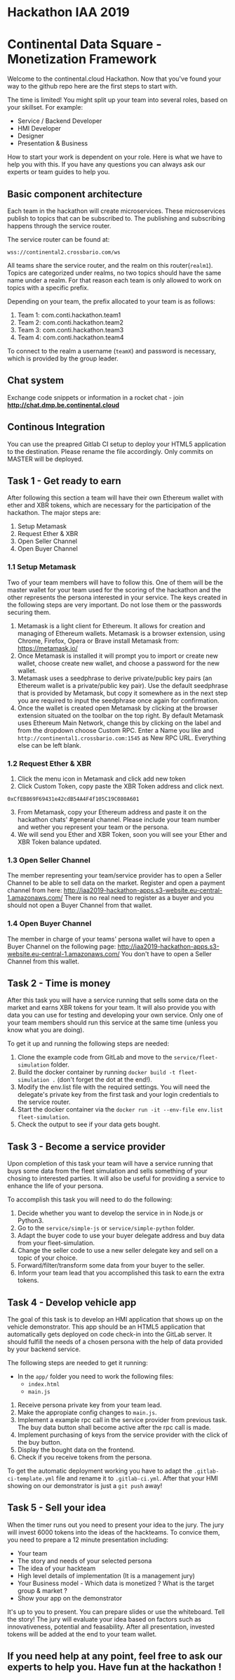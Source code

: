 # Hackathon IAA 2019
# Continental Data Square - Monetization Framework
Welcome to the continental.cloud Hackathon.
Now that you've found your way to the github repo here are the first steps to start with.

The time is limited! You might split up your team into several roles, based on your skillset.
For example:
- Service / Backend Developer
- HMI Developer
- Designer
- Presentation & Business

How to start your work is dependent on your role. Here is what we have to help you with this.
If you have any questions you can always ask our experts or team guides to help you.

## Basic component architecture
Each team in the hackathon will create microservices. These microservices publish to topics that can be subscribed to. The publishing and subscribing happens through the service router.

The service router can be found at:
```
wss://continental2.crossbario.com/ws
```

All teams share the service router, and the realm on this router(`realm1`). Topics are categorized under realms, no two topics should have the same name under a realm.
For that reason each team is only allowed to work on topics with a specific prefix.

Depending on your team, the prefix allocated to your team is as follows:

1. Team 1: com.conti.hackathon.team1
2. Team 2: com.conti.hackathon.team2
3. Team 3: com.conti.hackathon.team3
4. Team 4: com.conti.hackathon.team4

To connect to the realm a username (`teamX`) and password is necessary, which is provided by the group leader.

## Chat system

Exchange code snippets or information in a rocket chat - join **http://chat.dmp.be.continental.cloud**

## Continous Integration

You can use the preapred Gitlab CI setup to deploy your HTML5 application to the destination.
Please rename the file accordingly. Only commits on MASTER will be deployed.

## Task 1 - Get ready to earn
After following this section a team will have their own Ethereum wallet with ether and XBR tokens, which are necessary for the participation of the hackathon. The major steps are:
1. Setup Metamask
2. Request Ether & XBR
3. Open Seller Channel
4. Open Buyer Channel

### 1.1 Setup Metamask
Two of your team members will have to follow this.
One of them will be the master wallet for your team used for the scoring of the hackathon and the other represents the persona interested in your service.
The keys created in the following steps are very important. Do not lose them or the passwords securing them.
1. Metamask is a light client for Ethereum. It allows for creation and managing of Ethereum wallets. Metamask is a browser extension, using Chrome, Firefox, Opera or Brave install Metamask from: https://metamask.io/
2. Once Metamask is installed it will prompt you to import or create new wallet, choose create new wallet, and choose a password for the new wallet.
3. Metamask uses a seedphrase to derive private/public key pairs (an Ethereum wallet is a private/public key pair). Use the default seedphrase that is provided by Metamask, but copy it somewhere as in the next step you are required to input the seedphrase once again for confirmation.
4. Once the wallet is created open Metamask by clicking at the browser extension situated on the toolbar on the top right. By default Metamask uses Ethereum Main Network, change this by clicking on the label and from the dropdown choose Custom RPC. Enter a Name you like and `http://continental1.crossbario.com:1545` as New RPC URL. Everything else can be left blank.

### 1.2 Request Ether & XBR
1. Click the menu icon in Metamask and click add new token
2. Click Custom Token, copy paste the XBR Token address and click next.
```
0xCfEB869F69431e42cdB54A4F4f105C19C080A601
```
3. From Metamask, copy your Ethereum address and paste it on the hackathon chats' #general channel. Please include your team number and wether you represent your team or the persona.
4. We will send you Ether and XBR Token, soon you will see your Ether and XBR Token balance updated.

### 1.3 Open Seller Channel
The member representing your team/service provider has to open a Seller Channel to be able to sell data on the market.
Register and open a payment channel from here:
http://iaa2019-hackathon-apps.s3-website.eu-central-1.amazonaws.com/
There is no real need to register as a buyer and you should not open a Buyer Channel from that wallet.

### 1.4 Open Buyer Channel
The member in charge of your teams' persona wallet wil have to open a Buyer Channel on the following page:
http://iaa2019-hackathon-apps.s3-website.eu-central-1.amazonaws.com/
You don't have to open a Seller Channel from this wallet.

## Task 2 - Time is money
After this task you will have a service running that sells some data on the market and earns XBR tokens for your team.
It will also provide you with data you can use for testing and developing your own service.
Only one of your team members should run this service at the same time (unless you know what you are doing).

To get it up and running the following steps are needed:
1. Clone the example code from GitLab and move to the `service/fleet-simulation` folder.
2. Build the docker container by running `docker build -t fleet-simulation .` (don't forget the dot at the end!).
3. Modify the env.list file with the required settings. You will need the delegate's private key from the first task and your login credentials to the service router.
4. Start the docker container via the `docker run -it --env-file env.list fleet-simulation`.
5. Check the output to see if your data gets bought.

## Task 3 - Become a service provider
Upon completion of this task your team will have a service running that buys some data from the fleet simulation and sells something of your chosing to interested parties.
It will also be useful for providing a service to enhance the life of your persona.

To accomplish this task you will need to do the following:
1. Decide whether you want to develop the service in in Node.js or Python3.
2. Go to the `service/simple-js` or `service/simple-python` folder.
3. Adapt the buyer code to use your buyer delegate address and buy data from your fleet-simulation.
4. Change the seller code to use a new seller delegate key and sell on a topic of your choice.
5. Forward/filter/transform some data from your buyer to the seller.
6. Inform your team lead that you accomplished this task to earn the extra tokens.

## Task 4 - Develop vehicle app
The goal of this task is to develop an HMI application that shows up on the vehicle demonstrator.
This app should be an HTML5 application that automatically gets deployed on code check-in into the GitLab server.
It should fulfill the needs of a chosen persona with the help of data provided by your backend service.

The following steps are needed to get it running:
* In the `app/` folder you need to work the following files:
  * `index.html`
  * `main.js`
1. Receive persona private key from your team lead.
2. Make the appropiate config changes to `main.js`.
3. Implement a example rpc call in the service provider from previous task. The buy data button shall become active after the rpc call is made.
4. Implement purchasing of keys from the service provider with the click of the buy button.
5. Display the bought data on the frontend.
6. Check if you receive tokens from the persona.

To get the automatic deployment working you have to adapt the `.gitlab-ci-template.yml` file and rename it to `.gitlab-ci.yml`.
After that your HMI showing on our demonstrator is just a `git push` away!

## Task 5 - Sell your idea
When the timer runs out you need to present your idea to the jury.
The jury will invest 6000 tokens into the ideas of the hackteams.
To convice them, you need to prepare a 12 minute presentation including:
* Your team
* The story and needs of your selected persona
* The idea of your hackteam
* High level details of implementation (It is a management jury)
* Your Business model - Which data is monetized ? What is the target group & market ?
* Show your app on the demonstrator

It's up to you to present. You can prepare slides or use the whiteboard. Tell the story!
The jury will evaluate your idea based on factors such as innovativeness, potential and feasability.
After all presentation, invested tokens will be added at the end to your team wallet.

## If you need help at any point, feel free to ask our experts to help you. Have fun at the hackathon !

